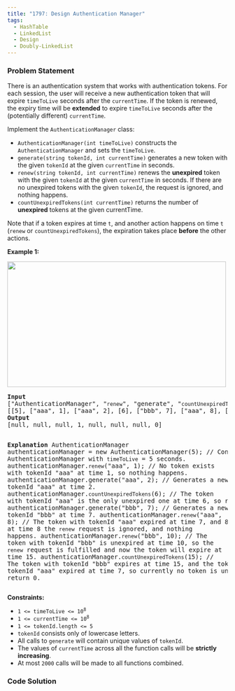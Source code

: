 ```yaml
---
title: "1797: Design Authentication Manager"
tags:
  - HashTable
  - LinkedList
  - Design
  - Doubly-LinkedList
---
```

### Problem Statement

<p>There is an authentication system that works with authentication tokens. For each session, the user will receive a new authentication token that will expire <code>timeToLive</code> seconds after the <code>currentTime</code>. If the token is renewed, the expiry time will be <b>extended</b> to expire <code>timeToLive</code> seconds after the (potentially different) <code>currentTime</code>.</p>

<p>Implement the <code>AuthenticationManager</code> class:</p>

<ul>
	<li><code>AuthenticationManager(int timeToLive)</code> constructs the <code>AuthenticationManager</code> and sets the <code>timeToLive</code>.</li>
	<li><code>generate(string tokenId, int currentTime)</code> generates a new token with the given <code>tokenId</code> at the given <code>currentTime</code> in seconds.</li>
	<li><code>renew(string tokenId, int currentTime)</code> renews the <strong>unexpired</strong> token with the given <code>tokenId</code> at the given <code>currentTime</code> in seconds. If there are no unexpired tokens with the given <code>tokenId</code>, the request is ignored, and nothing happens.</li>
	<li><code>countUnexpiredTokens(int currentTime)</code> returns the number of <strong>unexpired</strong> tokens at the given currentTime.</li>
</ul>

<p>Note that if a token expires at time <code>t</code>, and another action happens on time <code>t</code> (<code>renew</code> or <code>countUnexpiredTokens</code>), the expiration takes place <strong>before</strong> the other actions.</p>


<p><strong class="example">Example 1:</strong></p>
<img alt="" src="https://assets.leetcode.com/uploads/2021/02/25/copy-of-pc68_q2.png" style="width: 500px; height: 287px;" />
<pre>
<strong>Input</strong>
[&quot;AuthenticationManager&quot;, &quot;<code>renew</code>&quot;, &quot;generate&quot;, &quot;<code>countUnexpiredTokens</code>&quot;, &quot;generate&quot;, &quot;<code>renew</code>&quot;, &quot;<code>renew</code>&quot;, &quot;<code>countUnexpiredTokens</code>&quot;]
[[5], [&quot;aaa&quot;, 1], [&quot;aaa&quot;, 2], [6], [&quot;bbb&quot;, 7], [&quot;aaa&quot;, 8], [&quot;bbb&quot;, 10], [15]]
<strong>Output</strong>
[null, null, null, 1, null, null, null, 0]

<strong>Explanation</strong>
AuthenticationManager authenticationManager = new AuthenticationManager(5); // Constructs the AuthenticationManager with <code>timeToLive</code> = 5 seconds.
authenticationManager.<code>renew</code>(&quot;aaa&quot;, 1); // No token exists with tokenId &quot;aaa&quot; at time 1, so nothing happens.
authenticationManager.generate(&quot;aaa&quot;, 2); // Generates a new token with tokenId &quot;aaa&quot; at time 2.
authenticationManager.<code>countUnexpiredTokens</code>(6); // The token with tokenId &quot;aaa&quot; is the only unexpired one at time 6, so return 1.
authenticationManager.generate(&quot;bbb&quot;, 7); // Generates a new token with tokenId &quot;bbb&quot; at time 7.
authenticationManager.<code>renew</code>(&quot;aaa&quot;, 8); // The token with tokenId &quot;aaa&quot; expired at time 7, and 8 &gt;= 7, so at time 8 the <code>renew</code> request is ignored, and nothing happens.
authenticationManager.<code>renew</code>(&quot;bbb&quot;, 10); // The token with tokenId &quot;bbb&quot; is unexpired at time 10, so the <code>renew</code> request is fulfilled and now the token will expire at time 15.
authenticationManager.<code>countUnexpiredTokens</code>(15); // The token with tokenId &quot;bbb&quot; expires at time 15, and the token with tokenId &quot;aaa&quot; expired at time 7, so currently no token is unexpired, so return 0.
</pre>


<p><strong>Constraints:</strong></p>

<ul>
	<li><code>1 &lt;= timeToLive &lt;= 10<sup>8</sup></code></li>
	<li><code>1 &lt;= currentTime &lt;= 10<sup>8</sup></code></li>
	<li><code>1 &lt;= tokenId.length &lt;= 5</code></li>
	<li><code>tokenId</code> consists only of lowercase letters.</li>
	<li>All calls to <code>generate</code> will contain unique values of <code>tokenId</code>.</li>
	<li>The values of <code>currentTime</code> across all the function calls will be <strong>strictly increasing</strong>.</li>
	<li>At most <code>2000</code> calls will be made to all functions combined.</li>
</ul>


### Code Solution

```python

```
